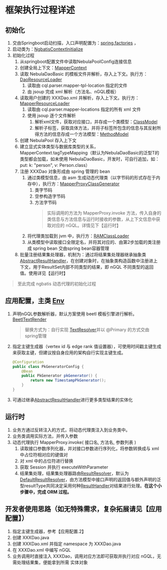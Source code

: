 # 框架执行过程详述
## 初始化
1. 交由Springboot启动扫描，入口声明配置为：[spring.factories](./src/main/resources/META-INF/spring.factories) ，
2. 启动类为：[NgbatisContextInitialize](src/main/java/org/nebula/contrib/ngbatis/NgbatisContextInitializer.java)
3. 初始化过程
    1. 从springboot配置文件中读取NebulaPoolConfig连接信息
    2. 创建全局上下文：[MapperContext](src/main/java/org/nebula/contrib/ngbatis/models/MapperContext.java)<!-- @IGNORE PREVIOUS: link -->
    3. 读取 NebulaDaoBasic 的模板文件并解析，存入上下文。执行方：[DaoResourceLoader](./src/main/java/org/nebula/contrib/ngbatis/io/DaoResourceLoader.java)
        1. 读取由 cql.parser.mapper-tpl-location 指定的文件
        2. 由 jsoup 完成 xml 解析（方法名、nGQL模板）
    4. 读取用户创建的 XXXDao.xml 并解析，存入上下文。执行方：[MapperResourceLoader](./src/main/java/org/nebula/contrib/ngbatis/io/MapperResourceLoader.java)
        1. 读取由 cql.parser.mapper-locations 指定的所有 xml 文件
        2. 使用 jsoup 逐个文件解析
            1. 解析xml文件，获取对应接口，并存成一个类模型：[ClassModel](./src/main/java/org/nebula/contrib/ngbatis/models/ClassModel.java)
            2. 解析子标签，获取具体方法，并将子标签所包含的信息与其反射所得方法的信息存成一个方法模型：[MethodModel](./src/main/java/org/nebula/contrib/ngbatis/models/MethodModel.java)
    5. 创建 NebulaPool 存入上下文
    6. 建立显式实体类型与数据库类型的关系，MapperContext.tagTypeMapping（默认为NebulaDaoBasic的泛型T的类型都会加载，如未使用 NebulaDaoBasic，开发时，可自行追加，如：put: k: "person", v: Person.class）
    7. 注册 XXXDao 对象形成由 spring 管理的 bean
        1. 通过类模型信息，由 asm 生成动态代理类（以字节码的形式存在于内存中），执行方：[MapperProxyClassGenerator](./src/main/java/org/nebula/contrib/ngbatis/proxy/MapperProxyClassGenerator.java)
            1. 类字节码
            2. 空参构造字节码
            3. 方法字节码
                > 实际调用的方法为 MapperProxy.invoke 方法，传入自身的类信息与方法信息与运行时接收的参数，从上下文信息中获取对应的 nGQL。详情见下【运行时】
        2. 将代理类加载到 jvm 中，执行方：[RAMClassLoader](./src/main/java/org/nebula/contrib/ngbatis/proxy/RAMClassLoader.java)
        3. 从类模型中读取接口全限定名，并将其对应的、由第2步加载的类注册成 spring bean 交由spring bean容器管理
    8. 批量注册结果集处理器，机制为：通过将结果集处理器继承抽象类[AbstractResultHandler](./src/main/java/org/nebula/contrib/ngbatis/handler/AbstractResultHandler.java)，在创建对象时，在抽象类构造函数中注册进上下文，用于ResultSet内部不同类型的结果，即 nGQL 不同类型的返回值。使用详见【运行时】

> 至此完成 ngbatis 动态代理的初始化过程

## 应用配置，主类 [Env](src/main/java/org/nebula/contrib/ngbatis/Env.java)
1. 声明nGQL参数解析器，默认方案使用 beetl 模板引擎进行解析。[BeetlTextRender](./src/main/java/org/nebula/contrib/ngbatis/binding/BeetlTextRender.java)
    > 替换方式为：自行实现 [TextResolver](src/main/java/org/nebula/contrib/ngbatis/TextResolver.java)并以 @Primary 的方式交由spring管理
2. 指定主键生成器（vertex id 与 edge rank 值设置器），可使用时间戳主键生成来获取主键，但建议按自身应用的架构自行实现主键生成。
    ```java
    @Configuration
    public class PkGeneratorConfig {
        @Bean
        public PkGenerator pkGenerator() {
            return new TimestampPkGenerator();
        }
    }
    ```
3. 可通过继承[AbstractResultHandler](./src/main/java/org/nebula/contrib/ngbatis/handler/AbstractResultHandler.java)进行更多类型结果的实体化


## 运行时
1. 业务方通过反转注入的方式，将动态代理类注入到业务类中。
2. 业务类调用实际方法，并传入参数
3. 动态代理执行 MapperProxy.invoke( 接口名, 方法名, 参数列表 )
    1. 读取接口参数序列化器，并对接口参数进行序列化，将参数转换成与 xml 中占位符相对应的键值对
    2. 对 xml 中的占位符进行替换
    3. 获取 Session 并执行 executeWithParameter
    4. 结果集处理，结果集处理器路由[ResultResolver](src/main/java/org/nebula/contrib/ngbatis/ResultResolver.java)，默认为 [DefaultResultResolver](./src/main/java/org/nebula/contrib/ngbatis/binding/DefaultResultResolver.java)，由方法模型中接口声明的返回值与额外声明的泛型resultType共同决定采用何种[ResultHandler](src/main/java/org/nebula/contrib/ngbatis/ResultHandler.java)对结果进行处理。**在这个小步骤中，完成 ORM 过程。**

## 开发者使用思路（如无特殊需求，复杂拓展请见【应用配置】）
1. 指定主键生成器，参考【应用配置.2】
2. 创建 XXXDao.java 
3. 创建 XXXDao.xml 并指定 namespace 为 XXXDao.java
4. 在 XXXDao.xml 中编写 nGQL
5. 业务调用时直接注入 XXXDao，调用对应方法即可获取并执行对应 nGQL，无需处理结果集，便能拿到所需 实体对象




    
